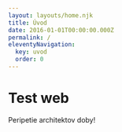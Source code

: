 ```yaml
---
layout: layouts/home.njk
title: Úvod
date: 2016-01-01T00:00:00.000Z
permalink: /
eleventyNavigation:
  key: uvod
  order: 0
---
```

# Test web

Peripetie architektov doby!
